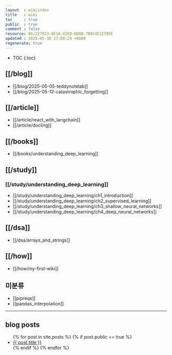 ```yaml
---
layout  : wikiindex
title   : wiki
toc     : true
public  : true
comment : false
resource: 06/227923-8E1A-42ED-BD8B-7B8C4E1E70EE
updated : 2025-05-30 17:00:29 +0900
regenerate: true
---
```

* TOC
{:toc}

## [[/blog]]
- [[/blog/2025-05-05-teddynotelab]]
- [[/blog/2025-05-12-catastrophic_forgetting]]

## [[/article]]
- [[/article/react_with_langchain]]
- [[/article/docling]]

## [[/books]]
- [[/books/understanding_deep_learning]]

## [[/study]]

### [[/study/understanding_deep_learning]]
- [[/study/understanding_deep_learning/ch1_introduction]]
- [[/study/understanding_deep_learning/ch2_supervised_learning]]
- [[/study/understanding_deep_learning/ch3_shallow_neural_networks]]
- [[/study/understanding_deep_learning/ch4_deep_neural_networks]]

## [[/dsa]]
- [[/dsa/arrays_and_strings]]


## [[/how]]
- [[/how/my-first-wiki]]


## 미분류
- [[pipreqs]]
- [[pandas_interpolation]]

---

## blog posts
<div>
    <ul>
{% for post in site.posts %}
    {% if post.public == true %}
        <li>
            <a class="post-link" href="{{ post.url | prepend: site.baseurl }}">
                {{ post.title }}
            </a>
        </li>
    {% endif %}
{% endfor %}
    </ul>
</div>

